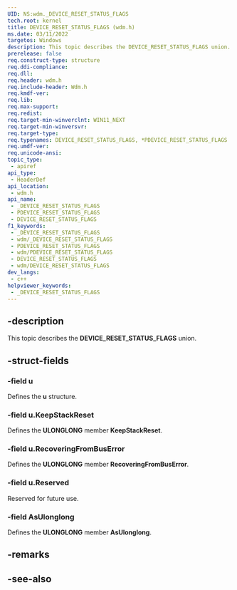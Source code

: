 ```yaml
---
UID: NS:wdm._DEVICE_RESET_STATUS_FLAGS
tech.root: kernel
title: DEVICE_RESET_STATUS_FLAGS (wdm.h)
ms.date: 03/11/2022
targetos: Windows
description: This topic describes the DEVICE_RESET_STATUS_FLAGS union.
prerelease: false
req.construct-type: structure
req.ddi-compliance: 
req.dll: 
req.header: wdm.h
req.include-header: Wdm.h
req.kmdf-ver: 
req.lib: 
req.max-support: 
req.redist: 
req.target-min-winverclnt: WIN11_NEXT
req.target-min-winversvr: 
req.target-type: 
req.typenames: DEVICE_RESET_STATUS_FLAGS, *PDEVICE_RESET_STATUS_FLAGS
req.umdf-ver: 
req.unicode-ansi: 
topic_type:
 - apiref
api_type:
 - HeaderDef
api_location:
 - wdm.h
api_name:
 - _DEVICE_RESET_STATUS_FLAGS
 - PDEVICE_RESET_STATUS_FLAGS
 - DEVICE_RESET_STATUS_FLAGS
f1_keywords:
 - _DEVICE_RESET_STATUS_FLAGS
 - wdm/_DEVICE_RESET_STATUS_FLAGS
 - PDEVICE_RESET_STATUS_FLAGS
 - wdm/PDEVICE_RESET_STATUS_FLAGS
 - DEVICE_RESET_STATUS_FLAGS
 - wdm/DEVICE_RESET_STATUS_FLAGS
dev_langs:
 - c++
helpviewer_keywords:
 - _DEVICE_RESET_STATUS_FLAGS
---
```


## -description

This topic describes the **DEVICE_RESET_STATUS_FLAGS** union.

## -struct-fields

### -field u

Defines the **u** structure.

### -field u.KeepStackReset

Defines the **ULONGLONG** member **KeepStackReset**.

### -field u.RecoveringFromBusError

Defines the **ULONGLONG** member **RecoveringFromBusError**.

### -field u.Reserved

Reserved for future use.

### -field AsUlonglong

Defines the **ULONGLONG** member **AsUlonglong**.

## -remarks

## -see-also
